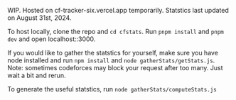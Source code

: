 WIP. Hosted on cf-tracker-six.vercel.app temporarily. Statstics last updated on August 31st, 2024.

To host locally, clone the repo and ```cd cfstats```. Run ```pnpm install``` and
 ```pnpm dev``` and open localhost::3000.

If you would like to gather the statstics for yourself, make sure you have node installed and run ```npm install``` and ```node gatherStats/getStats.js```.
Note: sometimes codeforces may block your request after too many. Just wait a bit and rerun.

To generate the useful statstics, run  ```node gatherStats/computeStats.js```